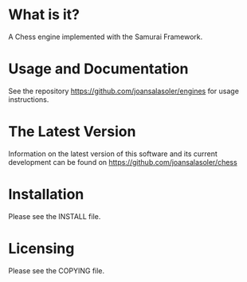 What is it?
===========

A Chess engine implemented with the Samurai Framework.

Usage and Documentation
=======================

See the repository https://github.com/joansalasoler/engines for usage
instructions.

The Latest Version
==================

Information on the latest version of this software and its current
development can be found on https://github.com/joansalasoler/chess

Installation
============

Please see the INSTALL file.

Licensing
=========

Please see the COPYING file.
